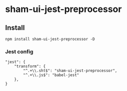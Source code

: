 # sham-ui-jest-preprocessor

## Install
```
npm install sham-ui-jest-preprocessor -D
```

### Jest config
```
"jest": {
    "transform": {
        "^.+\\.sht$": "sham-ui-jest-preprocessor",
        "^.+\\.js$": "babel-jest"
    },
}
```